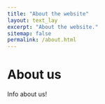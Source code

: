 ```yaml
---
title: "About the website"
layout: text_lay
excerpt: "About the website."
sitemap: false
permalink: /about.html
---
```


# About us

Info about us!
